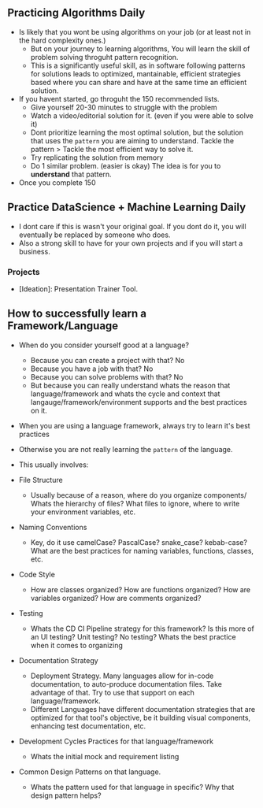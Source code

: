 
## Practicing Algorithms Daily

- Is likely that you wont be using algorithms on your job (or at least not in the hard complexity ones.)
  - But on your journey to learning algorithms, You will learn the skill of problem solving throguht pattern recognition.
  - This is a significantly useful skill, as in software following patterns for solutions leads to optimized, mantainable, efficient strategies based where you can share and have at the same time an efficient solution.
- If you havent started, go throguht the 150 recommended lists.
  - Give yourself 20-30 minutes to struggle with the problem
  - Watch a video/editorial solution for it. (even if you were able to solve it) 
  - Dont prioritize learning the most optimal solution, but the solution that uses the `pattern` you are aiming to understand. Tackle the pattern > Tackle the most efficient way to solve it. 
  - Try replicating the solution from memory
  - Do 1 similar problem. (easier is okay) The idea is for you to **understand** that pattern.
- Once you complete 150


## Practice DataScience + Machine Learning Daily

- I dont care if this is wasn't your original goal. If you dont do it, you will eventually be replaced by someone who does.
- Also a strong skill to have for your own projects and if you will start a business.


### Projects

- [Ideation]: Presentation Trainer Tool. 



## How to successfully learn a Framework/Language

- When do you consider yourself good at a language?
  - Because you can create a project with that? No
  - Because you have a job with that? No
  - Because you can solve problems with that? No
  - But because you can really understand whats the reason that language/framework and whats the cycle and context that langauge/framework/environment supports and the best practices on it.

- When you are using a language framework, always try to learn it's best practices
- Otherwise you are not really learning the `pattern` of the language.
- This usually involves:

- File Structure
  - Usually because of a reason, where do you organize components/ Whats the hierarchy of files? What files to ignore, where to write your environment variables, etc.
- Naming Conventions
  - Key, do it use camelCase? PascalCase? snake_case? kebab-case? What are the best practices for naming variables, functions, classes, etc.
- Code Style
  - How are classes organized? How are functions organized? How are variables organized? How are comments organized?
- Testing
  - Whats the CD CI Pipeline strategy for this framework? Is this more of an UI testing? Unit testing? No testing? Whats the best practice when it comes to organizing
- Documentation Strategy 
    - Deployment Strategy. Many languages allow for in-code documentation, to auto-produce documentation files. Take advantage of that. Try to use that support on each language/framework.
    - Different Languages have different documentation strategies that are optimized for that tool's objective, be it building visual components, enhancing test documentation, etc.
- Development Cycles Practices for that language/framework
  - Whats the initial mock and requirement listing 
- Common Design Patterns on that language.
  - Whats the pattern used for that language in specific? Why that design pattern helps?





